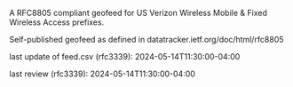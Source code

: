 

A RFC8805 compliant geofeed for US Verizon Wireless Mobile & Fixed Wireless Access prefixes.

Self-published geofeed as defined in datatracker.ietf.org/doc/html/rfc8805

last update of feed.csv (rfc3339): 2024-05-14T11:30:00-04:00

last review (rfc3339): 2024-05-14T11:30:00-04:00
